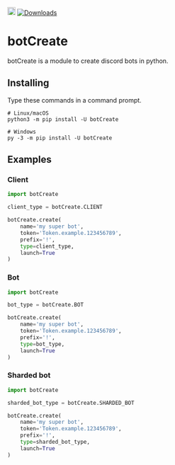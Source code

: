 <a href="https://discord.gg/h7YFnP45jv"><img src="https://discord.com/api/guilds/968761964287365120/embed.png" alt="Discord" height="18"></a> <a href="https://badge.fury.io/py/pyfrench"> [![Downloads](https://pepy.tech/badge/botCreate/month)](https://pepy.tech/project/botCreate)
# botCreate

botCreate is a module to create discord bots in python.

## Installing

Type these commands in a command prompt.

```
# Linux/macOS
python3 -m pip install -U botCreate

# Windows
py -3 -m pip install -U botCreate
```

## Examples

### Client
```python
import botCreate

client_type = botCreate.CLIENT

botCreate.create(
    name='my super bot',
    token='Token.example.123456789',
    prefix='!',
    type=client_type,
    launch=True
)
```

### Bot
```python
import botCreate

bot_type = botCreate.BOT

botCreate.create(
    name='my super bot',
    token='Token.example.123456789',
    prefix='!',
    type=bot_type,
    launch=True
)
```

### Sharded bot
```python
import botCreate

sharded_bot_type = botCreate.SHARDED_BOT

botCreate.create(
    name='my super bot',
    token='Token.example.123456789',
    prefix='!',
    type=sharded_bot_type,
    launch=True
)
```
